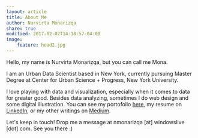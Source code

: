 ```yaml
---
layout: article
title: About Me
author: Nurvirta Monarizqa
share: true
modified: 2017-02-02T14:18:57-04:00
image:
    feature: head2.jpg
---
```


Hello, my name is Nurvirta Monarizqa, but you can call me Mona. 

I am an Urban Data Scientist based in New York, currently pursuing Master Degree at Center for Urban Science + Progress, New York University.

I love playing with data and visualization, especially when it comes to data for greater good. Besides data analyzing, sometimes I do web design and some digital illustration. You can see my portofolio [here](https://nmonarizqa.github.com), my resume on [LinkedIn](https://www.linkedin.com/in/nmonarizqa), or my other writings on [Medium](https://medium.com/@nmonarizqa).

Let's keep in touch! Drop me a message at nmonarizqa [at] windowslive [dot] com. See you there :)


